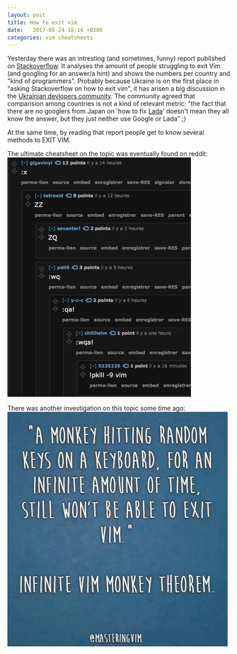 ```yaml
---
layout: post
title: How to exit vim
date:   2017-05-24 18:16 +0300
categories: vim cheatsheets
---
```

Yesterday there was an intresting (and sometimes, funny) report published on [Stackoverflow][stackoverflow-vim-report].
It analyses the amount of people struggling to exit Vim (and googling for an answer/a hint) and shows the numbers per country and "kind of programmers".
Probably because Ukraine is on the first place in "asking Stackoverflow on how to exit vim", it has arisen a big discussion in the [Ukrainian devlopers community][dou-on-vim]. The community agreed that comparision among countries is not a kind of relevant metric: "the fact that there are no googlers from Japan on 'how to fix [Lada][lada-wiki]' doesn't mean they all know the answer, but they just neither use Google or Lada" ;)

At the same time, by reading that report people get to know several methods to EXIT VIM.

The ultimate cheatsheet on the topic was eventually found on reddit:
![How to exit vim cheatsheet](/i/how-to-exit-vim.jpg)

There was another investigation on this topic some time ago:
![How to exit vim monkey](/i/vim-exit-theorem.jpg)

[stackoverflow-vim-report]: https://stackoverflow.blog/2017/05/23/stack-overflow-helping-one-million-developers-exit-vim/
[dou-on-vim]: https://dou.ua/forums/topic/20717/
[lada-wiki]: https://en.wikipedia.org/wiki/Lada
